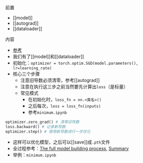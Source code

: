 前置
- [[model]]
- [[autograd]]
- [[dataloader]]

内容
- [参考](https://docs.microsoft.com/en-us/learn/modules/intro-machine-learning-pytorch/6-optimization)
- 我们有了[[model]]和[[dataloader]]
- 初始化：`optimizer = torch.optim.SGD(model.parameters(), lr=learning_rate)`
- 核心三个步骤
  - 注意旧导数必须清零，参考[[autograd]]
  - 注意在执行这三步之前当然要先计算出`loss`（是标量）
  - 常见模式
    - 在初始化时，`loss_fn = nn.<类名>()`
    - 之后每次，`loss = loss_fn(inputs)`
    - 参考`minimum.ipynb`

```python
optimizer.zero_grad() # 清零旧导数
loss.backward() # 记录新导数
optimizer.step() # 使用新导数进行一步优化
```
- 这样可以优化模型，之后可以[[save]]成`.pth`文件
- 全过程参考：[The full model building process](https://docs.microsoft.com/en-us/learn/modules/intro-machine-learning-pytorch/8-quickstart), [Summary](https://docs.microsoft.com/en-us/learn/modules/intro-machine-learning-pytorch/9-summary)
- 举例：`minimum.ipynb`